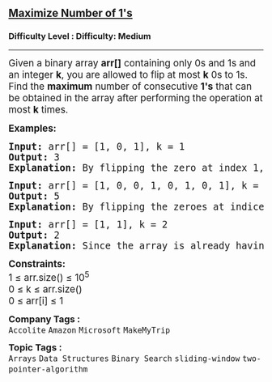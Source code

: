 <h2><a href="https://www.geeksforgeeks.org/problems/maximize-number-of-1s0905/1?timeMachineDate=2025-08-28">Maximize Number of 1's</a></h2><h3>Difficulty Level : Difficulty: Medium</h3><hr><div class="problems_problem_content__Xm_eO"><p><span style="font-size: 14pt;">Given a binary array <strong>arr[]</strong> containing only 0s and 1s and an integer <strong>k</strong>, you are allowed to flip at most <strong>k</strong>&nbsp;0s to 1s. Find the <strong>maximum</strong> number of consecutive <strong>1's</strong> that can be obtained in the array after performing the operation at most <strong>k</strong>&nbsp;times.</span></p>
<p><span style="font-size: 14pt;"><strong>Examples:</strong></span></p>
<pre><span style="font-size: 14pt;"><strong>Input: </strong>arr[] = [1, 0, 1], k = 1
<strong>Output: </strong>3
<strong>Explanation: </strong></span><span style="font-size: 18.6667px;">By flipping the zero at index 1, we get the longest subarray from index 0 to 2 containing all 1’s.</span></pre>
<pre><span style="font-size: 14pt;"><strong>Input: </strong>arr[] = [1, 0, 0, 1, 0, 1, 0, 1], k = 2
<strong>Output: </strong>5
<strong>Explanation: </strong>By flipping the zeroes at indices 4 and 6, we get the longest subarray from index 3 to 7 containing all 1’s.
</span></pre>
<pre><span style="font-size: 14pt;"><strong>Input: </strong>arr[] = [1, 1], k = 2
<strong>Output: </strong>2
<strong>Explanation: </strong>Since the array is already having the max consecutive 1's, hence we dont need to perform any operation. Hence the answer is 2.</span></pre>
<p><span style="font-size: 14pt;"><strong>Constraints:</strong><br>1 ≤ arr.size() ≤ 10<sup>5</sup><br>0 ≤ k ≤ arr.size()<br>0 ≤ arr[i] ≤ 1</span></p></div><p><span style=font-size:18px><strong>Company Tags : </strong><br><code>Accolite</code>&nbsp;<code>Amazon</code>&nbsp;<code>Microsoft</code>&nbsp;<code>MakeMyTrip</code>&nbsp;<br><p><span style=font-size:18px><strong>Topic Tags : </strong><br><code>Arrays</code>&nbsp;<code>Data Structures</code>&nbsp;<code>Binary Search</code>&nbsp;<code>sliding-window</code>&nbsp;<code>two-pointer-algorithm</code>&nbsp;